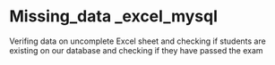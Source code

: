 # Missing_data _excel_mysql
 Verifing data on uncomplete Excel sheet and checking if students are existing on our database and checking if they have passed the exam
